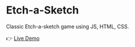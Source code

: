 # Etch-a-Sketch

Classic Etch-a-sketch game using JS, HTML, CSS.

👉 [Live Demo](https://data-sandbox.github.io/etch-a-sketch/)
